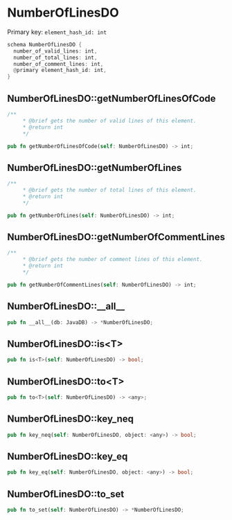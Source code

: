# NumberOfLinesDO

Primary key: `element_hash_id: int`

```rust
schema NumberOfLinesDO {
  number_of_valid_lines: int,
  number_of_total_lines: int,
  number_of_comment_lines: int,
  @primary element_hash_id: int,
}
```
## NumberOfLinesDO::getNumberOfLinesOfCode

```rust
/**
     * @brief gets the number of valid lines of this element.
     * @return int
     */
```
```rust
pub fn getNumberOfLinesOfCode(self: NumberOfLinesDO) -> int;
```
## NumberOfLinesDO::getNumberOfLines

```rust
/**
     * @brief gets the number of total lines of this element.
     * @return int
     */
```
```rust
pub fn getNumberOfLines(self: NumberOfLinesDO) -> int;
```
## NumberOfLinesDO::getNumberOfCommentLines

```rust
/**
     * @brief gets the number of comment lines of this element.
     * @return int
     */
```
```rust
pub fn getNumberOfCommentLines(self: NumberOfLinesDO) -> int;
```
## NumberOfLinesDO::\_\_all\_\_

```rust
pub fn __all__(db: JavaDB) -> *NumberOfLinesDO;
```
## NumberOfLinesDO::is\<T\>

```rust
pub fn is<T>(self: NumberOfLinesDO) -> bool;
```
## NumberOfLinesDO::to\<T\>

```rust
pub fn to<T>(self: NumberOfLinesDO) -> <any>;
```
## NumberOfLinesDO::key\_neq

```rust
pub fn key_neq(self: NumberOfLinesDO, object: <any>) -> bool;
```
## NumberOfLinesDO::key\_eq

```rust
pub fn key_eq(self: NumberOfLinesDO, object: <any>) -> bool;
```
## NumberOfLinesDO::to\_set

```rust
pub fn to_set(self: NumberOfLinesDO) -> *NumberOfLinesDO;
```
